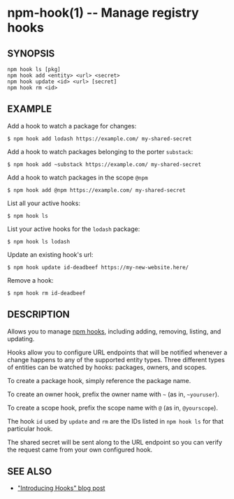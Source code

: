 npm-hook(1) -- Manage registry hooks
===================================

## SYNOPSIS

    npm hook ls [pkg]
    npm hook add <entity> <url> <secret>
    npm hook update <id> <url> [secret]
    npm hook rm <id>

## EXAMPLE

Add a hook to watch a package for changes:
```
$ npm hook add lodash https://example.com/ my-shared-secret
```

Add a hook to watch packages belonging to the porter `substack`:
```
$ npm hook add ~substack https://example.com/ my-shared-secret
```

Add a hook to watch packages in the scope `@npm`
```
$ npm hook add @npm https://example.com/ my-shared-secret
```

List all your active hooks:
```
$ npm hook ls
```

List your active hooks for the `lodash` package:
```
$ npm hook ls lodash
```

Update an existing hook's url:
```
$ npm hook update id-deadbeef https://my-new-website.here/
```

Remove a hook:
```
$ npm hook rm id-deadbeef
```

## DESCRIPTION

Allows you to manage [npm
hooks](https://blog.npmjs.org/post/145260155635/introducing-hooks-get-notifications-of-npm),
including adding, removing, listing, and updating.

Hooks allow you to configure URL endpoints that will be notified whenever a
change happens to any of the supported entity types. Three different types of
entities can be watched by hooks: packages, owners, and scopes.

To create a package hook, simply reference the package name.

To create an owner hook, prefix the owner name with `~` (as in, `~youruser`).

To create a scope hook, prefix the scope name with `@` (as in, `@yourscope`).

The hook `id` used by `update` and `rm` are the IDs listed in `npm hook ls` for
that particular hook.

The shared secret will be sent along to the URL endpoint so you can verify the
request came from your own configured hook.

## SEE ALSO

* ["Introducing Hooks" blog post](https://blog.npmjs.org/post/145260155635/introducing-hooks-get-notifications-of-npm)
